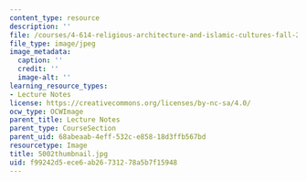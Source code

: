 ```yaml
---
content_type: resource
description: ''
file: /courses/4-614-religious-architecture-and-islamic-cultures-fall-2002/f99242d5ece6ab26731278a5b7f15948_5002thumbnail.jpg
file_type: image/jpeg
image_metadata:
  caption: ''
  credit: ''
  image-alt: ''
learning_resource_types:
- Lecture Notes
license: https://creativecommons.org/licenses/by-nc-sa/4.0/
ocw_type: OCWImage
parent_title: Lecture Notes
parent_type: CourseSection
parent_uid: 68abeaab-4eff-532c-e858-18d3ffb567bd
resourcetype: Image
title: 5002thumbnail.jpg
uid: f99242d5-ece6-ab26-7312-78a5b7f15948
---
```

